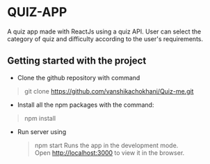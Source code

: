 # QUIZ-APP
A quiz app made with ReactJs using a quiz API.
User can select the category of quiz and difficulty according to the user's requirements.

## Getting started with the project
- Clone the github repository with command
 >git clone https://github.com/vanshikachokhani/Quiz-me.git
- Install all the npm packages with the command:
 >npm install
- Run server using 
    >npm start
    >Runs the app in the development mode.\
    Open [http://localhost:3000](http://localhost:3000) to view it in the browser.
